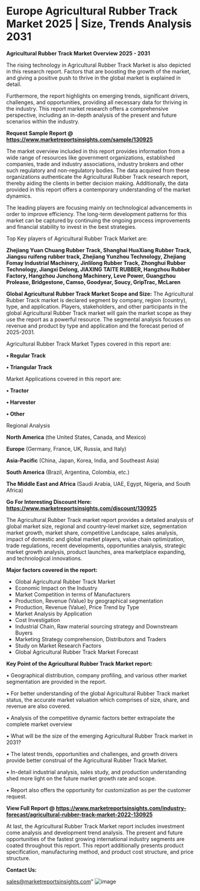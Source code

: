 # Europe Agricultural Rubber Track Market 2025 | Size, Trends Analysis 2031

<Strong> Agricultural Rubber Track Market Overview 2025 - 2031</strong>

The rising technology in Agricultural Rubber Track Market is also depicted in this research report. Factors that are boosting the growth of the market, and giving a positive push to thrive in the global market is explained in detail.

Furthermore, the report highlights on emerging trends, significant drivers, challenges, and opportunities, providing all necessary data for thriving in the industry. This report market research offers a comprehensive perspective, including an in-depth analysis of the present and future scenarios within the industry.

<strong>Request Sample Report @ <a href=https://www.marketreportsinsights.com/sample/130925>https://www.marketreportsinsights.com/sample/130925</a></strong>

The market overview included in this report provides information from a wide range of resources like government organizations, established companies, trade and industry associations, industry brokers and other such regulatory and non-regulatory bodies. The data acquired from these organizations authenticate the Agricultural Rubber Track research report, thereby aiding the clients in better decision making. Additionally, the data provided in this report offers a contemporary understanding of the market dynamics.

The leading players are focusing mainly on technological advancements in order to improve efficiency. The long-term development patterns for this market can be captured by continuing the ongoing process improvements and financial stability to invest in the best strategies.

Top Key players of Agricultural Rubber Track Market are:

<strong>Zhejiang Yuan Chuang Rubber Track, Shanghai HuaXiang Rubber Track, Jiangsu ruifeng rubber track, Zhejiang Yunzhou Technology, Zhejiang Fomay Industrial Machinery, Jinlilong Rubber Track, Zhonghui Rubber Technology, Jiangxi Delong, JIAXING TAITE RUBBER, Hangzhou Rubber Factory, Hangzhou Junchong Machinery, Leve Power, Guangzhou Prolease, Bridgestone, Camso, Goodyear, Soucy, GripTrac, McLaren</strong>

<strong><b>Global Agricultural Rubber Track Market Scope and Size:</b></strong>
The Agricultural Rubber Track market is declared segment by company, region (country), type, and application. Players, stakeholders, and other participants in the global Agricultural Rubber Track market will gain the market scope as they use the report as a powerful resource. The segmental analysis focuses on revenue and product by type and application and the forecast period of 2025-2031.

Agricultural Rubber Track Market Types covered in this report are:

<strong>• Regular Track

• Triangular Track</strong>

Market Applications covered in this report are:

<strong>• Tractor

• Harvester

• Other</strong> 

Regional Analysis

<strong>North America</strong> (the United States, Canada, and Mexico)

<strong>Europe</strong> (Germany, France, UK, Russia, and Italy)

<strong>Asia-Pacific</strong> (China, Japan, Korea, India, and Southeast Asia)

<strong>South America</strong> (Brazil, Argentina, Colombia, etc.)

<strong>The Middle East and Africa</strong> (Saudi Arabia, UAE, Egypt, Nigeria, and South Africa)

<strong>Go For Interesting Discount Here: <a href=https://www.marketreportsinsights.com/discount/130925>https://www.marketreportsinsights.com/discount/130925</a></strong>

The Agricultural Rubber Track market report provides a detailed analysis of global market size, regional and country-level market size, segmentation market growth, market share, competitive Landscape, sales analysis, impact of domestic and global market players, value chain optimization, trade regulations, recent developments, opportunities analysis, strategic market growth analysis, product launches, area marketplace expanding, and technological innovations.

<strong><b>Major factors covered in the report:</b></strong>
<ul>
  <li>Global Agricultural Rubber Track Market </li>
  <li>Economic Impact on the Industry</li>
  <li>Market Competition in terms of Manufacturers</li>
  <li>Production, Revenue (Value) by geographical segmentation</li>
  <li>Production, Revenue (Value), Price Trend by Type</li>
  <li>Market Analysis by Application</li>
  <li>Cost Investigation</li>
  <li>Industrial Chain, Raw material sourcing strategy and Downstream Buyers</li>
  <li>Marketing Strategy comprehension, Distributors and Traders</li>
  <li>Study on Market Research Factors</li>
  <li>Global Agricultural Rubber Track Market Forecast</li>
</ul>

<strong><b>Key Point of the Agricultural Rubber Track Market report:</b></strong>

• Geographical distribution, company profiling, and various other market segmentation are provided in the report.

• For better understanding of the global Agricultural Rubber Track market status, the accurate market valuation which comprises of size, share, and revenue are also covered.

• Analysis of the competitive dynamic factors better extrapolate the complete market overview

• What will be the size of the emerging Agricultural Rubber Track market in 2031?

• The latest trends, opportunities and challenges, and growth drivers provide better construal of the Agricultural Rubber Track Market.

• In-detail industrial analysis, sales study, and production understanding shed more light on the future market growth rate and scope.

• Report also offers the opportunity for customization as per the customer request.

<strong><b>View Full Report @ <a href=https://www.marketreportsinsights.com/industry-forecast/agricultural-rubber-track-market-2022-130925>https://www.marketreportsinsights.com/industry-forecast/agricultural-rubber-track-market-2022-130925</a></b></strong>


At last, the Agricultural Rubber Track Market report includes investment come analysis and development trend analysis. The present and future opportunities of the fastest growing international industry segments are coated throughout this report. This report additionally presents product specification, manufacturing method, and product cost structure, and price structure.

<strong>Contact Us:</strong>

sales@marketreportsinsights.com"
![image](https://github.com/user-attachments/assets/78ae7266-6d76-40dd-9a3e-512f39badb1b)
